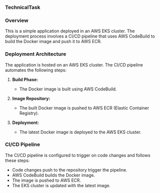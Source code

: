 ###  TechnicalTask

 ### Overview

This is a simple application deployed in an AWS EKS cluster. The deployment process involves a CI/CD pipeline that uses AWS CodeBuild to build the Docker image and push it to AWS ECR.

### Deployment Architecture

The application is hosted on an AWS EKS cluster. The CI/CD pipeline automates the following steps:

1. **Build Phase:**
   - The Docker image is built using AWS CodeBuild.

2. **Image Repository:**
   - The built Docker image is pushed to AWS ECR (Elastic Container Registry).

3. **Deployment:**
   - The latest Docker image is deployed to the AWS EKS cluster.

### CI/CD Pipeline

The CI/CD pipeline is configured to trigger on code changes and follows these steps:

- Code changes push to the repository trigger the pipeline.
- AWS CodeBuild builds the Docker image.
- The image is pushed to AWS ECR.
- The EKS cluster is updated with the latest image.
